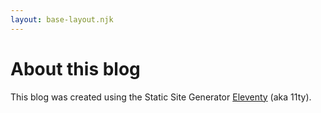 ```yaml
--- 
layout: base-layout.njk 
--- 
```

# About this blog 
  
This blog was created using the Static Site Generator [Eleventy](https://www.11ty.io/) (aka 11ty).

 